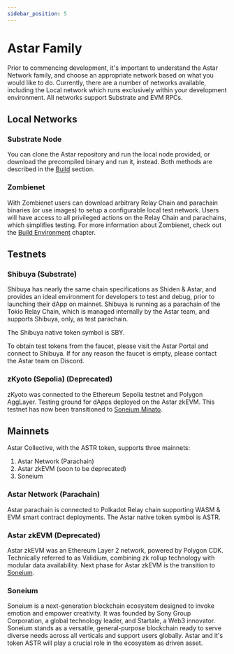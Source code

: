 ```yaml
---
sidebar_position: 5
---
```


# Astar Family

Prior to commencing development, it's important to understand the Astar Network family, and choose an appropriate network based on what you would like to do. Currently, there are a number of networks available, including the Local network which runs exclusively within your development environment. All networks support Substrate and EVM RPCs.

## Local Networks

### Substrate Node
You can clone the Astar repository and run the local node provided, or download the precompiled binary and run it, instead. Both methods are described in the [Build](/docs/build) section.

### Zombienet

With Zombienet users can download arbitrary Relay Chain and parachain binaries (or use images) to setup a configurable local test network. Users will have access to all privileged actions on the Relay Chain and parachains, which simplifies testing. For more information about Zombienet, check out the [Build Environment](https://docs.astar.network/docs/build/environment/zombienet-testing) chapter.

## Testnets

### Shibuya (Substrate)

Shibuya has nearly the same chain specifications as Shiden & Astar, and provides an ideal environment for developers to test and debug, prior to launching their dApp on mainnet.
Shibuya is running as a parachain of the Tokio Relay Chain, which is managed internally by the Astar team, and supports Shibuya, only, as test parachain.

The Shibuya native token symbol is SBY.

To obtain test tokens from the faucet, please visit the Astar Portal and connect to Shibuya. If for any reason the faucet is empty, please contact the Astar team on Discord.

### zKyoto (Sepolia) (Deprecated)

zKyoto was connected to the Ethereum Sepolia testnet and Polygon AggLayer. Testing ground for dApps deployed on the Astar zkEVM. This testnet has now been transitioned to [Soneium Minato](https://docs.soneium.org/).

## Mainnets

Astar Collective, with the ASTR token, supports three mainnets:

1. Astar Network (Parachain) 
2. Astar zkEVM (soon to be deprecated)
3. Soneium

### Astar Network (Parachain)

Astar parachain is connected to Polkadot Relay chain supporting WASM & EVM smart contract deployments.
The Astar native token symbol is ASTR.

### Astar zkEVM (Deprecated)

Astar zkEVM was an Ethereum Layer 2 network, powered by Polygon CDK. Technically referred to as Validium, combining zk rollup technology with modular data availability. Next phase for Astar zkEVM is the transition to [Soneium](https://docs.soneium.org/).

### Soneium
Soneium is a next-generation blockchain ecosystem designed to invoke emotion and empower creativity. It was founded by Sony Group Corporation, a global technology leader, and Startale, a Web3 innovator. Soneium stands as a versatile, general-purpose blockchain ready to serve diverse needs across all verticals and support users globally. Astar and it's token ASTR will play a crucial role in the ecosystem as driven asset.
